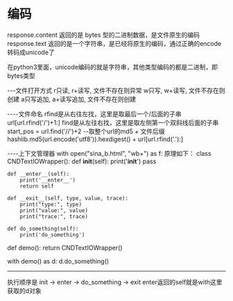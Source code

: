 # 编码
response.content 返回的是 bytes 型的二进制数据，是文件原生的编码
response.text 返回的是一个字符串，是已经将原生的编码，通过正确的encode转码成unicode了

在python3里面，unicode编码的就是字符串，其他类型编码的都是二进制，即bytes类型

---文件打开方式
r只读, r+读写, 文件不存在则异常
w只写, w+读写, 文件不存在则创建
a只写追加, a+读写追加, 文件不存在则创建

----文件命名
rfind是从右往左找，这里是取最后一个/后面的子串
url[url.rfind('/')+1:]
find是从左往右找，这里是取左侧第一个双斜线后面的子串
start_pos = url.find('//')+2
--取整个url的md5 + 文件后缀
hashlib.md5(url.encode('utf8')).hexdigest() + url[url.rfind('.'):]

----上下文管理器
with open("sina_b.html", "wb+") as f:
原理如下：
class CNDTextIOWrapper():
    def __init__(self):
        print('__init__')
        pass
    
    def __enter__(self):
        print('__enter__')
        return self
 
    def __exit__(self, type, value, trace):
        print("type:", type)
        print("value:", value)
        print("trace:", trace)

    def do_something(self):
        print('do_something')

def demo():
    return CNDTextIOWrapper()

with demo() as d:
    d.do_something()

---
执行顺序是 init -> enter -> do_something -> exit
enter返回的self就是with这里获取的d对象